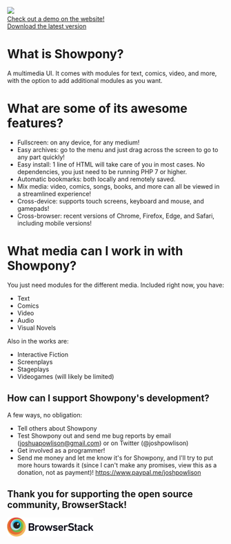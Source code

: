 <img src="https://showpony.heybard.com/design-files/logo.svg" width="100"><br>[Check out a demo on the website!](https://showpony.heybard.com/)<br>[Download the latest version](https://github.com/Josh-Powlison/showpony/releases)

# What is Showpony?

A multimedia UI. It comes with modules for text, comics, video, and more, with the option to add additional modules as you want.

# What are some of its awesome features?

* Fullscreen: on any device, for any medium!
* Easy archives: go to the menu and just drag across the screen to go to any part quickly!
* Easy install: 1 line of HTML will take care of you in most cases. No dependencies, you just need to be running PHP 7 or higher.
* Automatic bookmarks: both locally and remotely saved.
* Mix media: video, comics, songs, books, and more can all be viewed in a streamlined experience!
* Cross-device: supports touch screens, keyboard and mouse, and gamepads!
* Cross-browser: recent versions of Chrome, Firefox, Edge, and Safari, including mobile versions!

# What media can I work in with Showpony?

You just need modules for the different media. Included right now, you have:

* Text
* Comics
* Video
* Audio
* Visual Novels

Also in the works are:

* Interactive Fiction
* Screenplays
* Stageplays
* Videogames (will likely be limited)

## How can I support Showpony's development?

A few ways, no obligation:

* Tell others about Showpony
* Test Showpony out and send me bug reports by email (joshuapowlison@gmail.com) or on Twitter (@joshpowlison)
* Get involved as a programmer!
* Send me money and let me know it's for Showpony, and I'll try to put more hours towards it (since I can't make any promises, view this as a donation, not as payment)! https://www.paypal.me/joshpowlison

## Thank you for supporting the open source community, BrowserStack!

[<img src="images/browserstack.svg" width="200">](https://www.browserstack.com/)